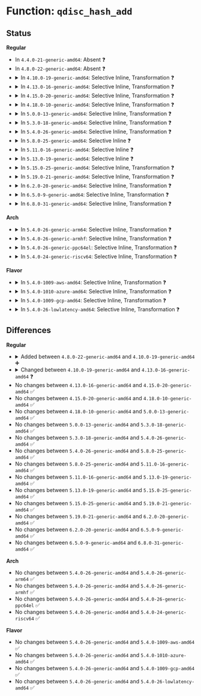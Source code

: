 # Function: <code>qdisc_hash_add</code>

## Status
<b>Regular</b>
<ul>
<li>
In <code>4.4.0-21-generic-amd64</code>: Absent ❓
</li>
<li>
In <code>4.8.0-22-generic-amd64</code>: Absent ❓
</li>
<li>
<details>
<summary>In <code>4.10.0-19-generic-amd64</code>: Selective Inline, Transformation ❓</summary>

```c
void qdisc_hash_add(struct Qdisc * q)
```

```json
{
  "name": "qdisc_hash_add",
  "collision_type": "Unique Global",
  "inline_type": "Selective",
  "funcs": [
    {
      "addr": 18446744071587108734,
      "name": "qdisc_hash_add",
      "external": true,
      "loc": "net/sched/sch_api.c:277",
      "file": "net/sched/sch_api.c",
      "inline": "not declared, inlined",
      "caller_inline": [
        "net/sched/sch_api.c:qdisc_create"
      ],
      "caller_func": [
        "net/sched/sch_mq.c:mq_attach",
        "net/sched/sch_api.c:qdisc_create"
      ]
    }
  ],
  "symbols": [
    {
      "addr": 18446744071587100352,
      "name": "qdisc_hash_add.part.22",
      "section": ".text",
      "bind": "STB_LOCAL",
      "size": 168
    },
    {
      "addr": 18446744071587100528,
      "name": "qdisc_hash_add",
      "section": ".text",
      "bind": "STB_GLOBAL",
      "size": 29
    }
  ]
}
```
</details>
</li>
<li>
<details>
<summary>In <code>4.13.0-16-generic-amd64</code>: Selective Inline, Transformation ❓</summary>

```c
void qdisc_hash_add(struct Qdisc * q, bool invisible)
```

```json
{
  "name": "qdisc_hash_add",
  "collision_type": "Unique Global",
  "inline_type": "Selective",
  "funcs": [
    {
      "addr": 18446744071587237090,
      "name": "qdisc_hash_add",
      "external": true,
      "loc": "net/sched/sch_api.c:286",
      "file": "net/sched/sch_api.c",
      "inline": "not declared, inlined",
      "caller_inline": [
        "net/sched/sch_api.c:qdisc_create"
      ],
      "caller_func": [
        "net/sched/sch_mq.c:mq_attach",
        "net/sched/sch_api.c:qdisc_create"
      ]
    }
  ],
  "symbols": [
    {
      "addr": 18446744071587228688,
      "name": "qdisc_hash_add.part.22",
      "section": ".text",
      "bind": "STB_LOCAL",
      "size": 132
    },
    {
      "addr": 18446744071587228832,
      "name": "qdisc_hash_add",
      "section": ".text",
      "bind": "STB_GLOBAL",
      "size": 34
    }
  ]
}
```
</details>
</li>
<li>
<details>
<summary>In <code>4.15.0-20-generic-amd64</code>: Selective Inline, Transformation ❓</summary>

```c
void qdisc_hash_add(struct Qdisc * q, bool invisible)
```

```json
{
  "name": "qdisc_hash_add",
  "collision_type": "Unique Global",
  "inline_type": "Selective",
  "funcs": [
    {
      "addr": 18446744071587752663,
      "name": "qdisc_hash_add",
      "external": true,
      "loc": "net/sched/sch_api.c:280",
      "file": "net/sched/sch_api.c",
      "inline": "not declared, inlined",
      "caller_inline": [
        "net/sched/sch_api.c:qdisc_create"
      ],
      "caller_func": [
        "net/sched/sch_mq.c:mq_attach",
        "net/sched/sch_api.c:qdisc_create"
      ]
    }
  ],
  "symbols": [
    {
      "addr": 18446744071587743904,
      "name": "qdisc_hash_add.part.23",
      "section": ".text",
      "bind": "STB_LOCAL",
      "size": 132
    },
    {
      "addr": 18446744071587744048,
      "name": "qdisc_hash_add",
      "section": ".text",
      "bind": "STB_GLOBAL",
      "size": 34
    }
  ]
}
```
</details>
</li>
<li>
<details>
<summary>In <code>4.18.0-10-generic-amd64</code>: Selective Inline, Transformation ❓</summary>

```c
void qdisc_hash_add(struct Qdisc * q, bool invisible)
```

```json
{
  "name": "qdisc_hash_add",
  "collision_type": "Unique Global",
  "inline_type": "Selective",
  "funcs": [
    {
      "addr": 18446744071588091781,
      "name": "qdisc_hash_add",
      "external": true,
      "loc": "net/sched/sch_api.c:280",
      "file": "net/sched/sch_api.c",
      "inline": "not declared, inlined",
      "caller_inline": [
        "net/sched/sch_api.c:qdisc_create"
      ],
      "caller_func": [
        "net/sched/sch_mq.c:mq_attach",
        "net/sched/sch_api.c:qdisc_create"
      ]
    }
  ],
  "symbols": [
    {
      "addr": 18446744071588081872,
      "name": "qdisc_hash_add.part.27",
      "section": ".text",
      "bind": "STB_LOCAL",
      "size": 145
    },
    {
      "addr": 18446744071588082032,
      "name": "qdisc_hash_add",
      "section": ".text",
      "bind": "STB_GLOBAL",
      "size": 33
    }
  ]
}
```
</details>
</li>
<li>
<details>
<summary>In <code>5.0.0-13-generic-amd64</code>: Selective Inline, Transformation ❓</summary>

```c
void qdisc_hash_add(struct Qdisc * q, bool invisible)
```

```json
{
  "name": "qdisc_hash_add",
  "collision_type": "Unique Global",
  "inline_type": "Selective",
  "funcs": [
    {
      "addr": 18446744071588268805,
      "name": "qdisc_hash_add",
      "external": true,
      "loc": "net/sched/sch_api.c:279",
      "file": "net/sched/sch_api.c",
      "inline": "not declared, inlined",
      "caller_inline": [
        "net/sched/sch_api.c:qdisc_create"
      ],
      "caller_func": [
        "net/sched/sch_mq.c:mq_attach",
        "net/sched/sch_api.c:qdisc_create"
      ]
    }
  ],
  "symbols": [
    {
      "addr": 18446744071588259360,
      "name": "qdisc_hash_add.part.29",
      "section": ".text",
      "bind": "STB_LOCAL",
      "size": 145
    },
    {
      "addr": 18446744071588259520,
      "name": "qdisc_hash_add",
      "section": ".text",
      "bind": "STB_GLOBAL",
      "size": 33
    }
  ]
}
```
</details>
</li>
<li>
<details>
<summary>In <code>5.3.0-18-generic-amd64</code>: Selective Inline, Transformation ❓</summary>

```c
void qdisc_hash_add(struct Qdisc * q, bool invisible)
```

```json
{
  "name": "qdisc_hash_add",
  "collision_type": "Unique Global",
  "inline_type": "Selective",
  "funcs": [
    {
      "addr": 18446744071588660381,
      "name": "qdisc_hash_add",
      "external": true,
      "loc": "net/sched/sch_api.c:275",
      "file": "net/sched/sch_api.c",
      "inline": "not declared, inlined",
      "caller_inline": [
        "net/sched/sch_api.c:qdisc_create"
      ],
      "caller_func": [
        "net/sched/sch_mq.c:mq_attach",
        "net/sched/sch_api.c:qdisc_create"
      ]
    }
  ],
  "symbols": [
    {
      "addr": 18446744071588650704,
      "name": "qdisc_hash_add.part.0",
      "section": ".text",
      "bind": "STB_LOCAL",
      "size": 145
    },
    {
      "addr": 18446744071588650864,
      "name": "qdisc_hash_add",
      "section": ".text",
      "bind": "STB_GLOBAL",
      "size": 33
    }
  ]
}
```
</details>
</li>
<li>
<details>
<summary>In <code>5.4.0-26-generic-amd64</code>: Selective Inline, Transformation ❓</summary>

```c
void qdisc_hash_add(struct Qdisc * q, bool invisible)
```

```json
{
  "name": "qdisc_hash_add",
  "collision_type": "Unique Global",
  "inline_type": "Selective",
  "funcs": [
    {
      "addr": 18446744071588882925,
      "name": "qdisc_hash_add",
      "external": true,
      "loc": "net/sched/sch_api.c:275",
      "file": "net/sched/sch_api.c",
      "inline": "not declared, inlined",
      "caller_inline": [
        "net/sched/sch_api.c:qdisc_create"
      ],
      "caller_func": [
        "net/sched/sch_mq.c:mq_attach",
        "net/sched/sch_api.c:qdisc_create"
      ]
    }
  ],
  "symbols": [
    {
      "addr": 18446744071588873072,
      "name": "qdisc_hash_add.part.0",
      "section": ".text",
      "bind": "STB_LOCAL",
      "size": 145
    },
    {
      "addr": 18446744071588873232,
      "name": "qdisc_hash_add",
      "section": ".text",
      "bind": "STB_GLOBAL",
      "size": 33
    }
  ]
}
```
</details>
</li>
<li>
<details>
<summary>In <code>5.8.0-25-generic-amd64</code>: Selective Inline ❓</summary>

```c
void qdisc_hash_add(struct Qdisc * q, bool invisible)
```

```json
{
  "name": "qdisc_hash_add",
  "collision_type": "Unique Global",
  "inline_type": "Selective",
  "funcs": [
    {
      "addr": 18446744071589756576,
      "name": "qdisc_hash_add",
      "external": true,
      "loc": "net/sched/sch_api.c:277",
      "file": "net/sched/sch_api.c",
      "inline": "not declared, inlined",
      "caller_inline": [],
      "caller_func": [
        "net/sched/sch_generic.c:attach_default_qdiscs",
        "net/sched/sch_mq.c:mq_attach",
        "net/sched/sch_api.c:qdisc_create"
      ]
    }
  ],
  "symbols": [
    {
      "addr": 18446744071589756576,
      "name": "qdisc_hash_add",
      "section": ".text",
      "bind": "STB_GLOBAL",
      "size": 165
    }
  ]
}
```
</details>
</li>
<li>
<details>
<summary>In <code>5.11.0-16-generic-amd64</code>: Selective Inline ❓</summary>

```c
void qdisc_hash_add(struct Qdisc * q, bool invisible)
```

```json
{
  "name": "qdisc_hash_add",
  "collision_type": "Unique Global",
  "inline_type": "Selective",
  "funcs": [
    {
      "addr": 18446744071589791152,
      "name": "qdisc_hash_add",
      "external": true,
      "loc": "net/sched/sch_api.c:278",
      "file": "net/sched/sch_api.c",
      "inline": "not declared, inlined",
      "caller_inline": [],
      "caller_func": [
        "net/sched/sch_generic.c:attach_default_qdiscs",
        "net/sched/sch_mq.c:mq_attach",
        "net/sched/sch_api.c:qdisc_create"
      ]
    }
  ],
  "symbols": [
    {
      "addr": 18446744071589791152,
      "name": "qdisc_hash_add",
      "section": ".text",
      "bind": "STB_GLOBAL",
      "size": 165
    }
  ]
}
```
</details>
</li>
<li>
<details>
<summary>In <code>5.13.0-19-generic-amd64</code>: Selective Inline ❓</summary>

```c
void qdisc_hash_add(struct Qdisc * q, bool invisible)
```

```json
{
  "name": "qdisc_hash_add",
  "collision_type": "Unique Global",
  "inline_type": "Selective",
  "funcs": [
    {
      "addr": 18446744071589695152,
      "name": "qdisc_hash_add",
      "external": true,
      "loc": "net/sched/sch_api.c:278",
      "file": "net/sched/sch_api.c",
      "inline": "not declared, inlined",
      "caller_inline": [],
      "caller_func": [
        "net/sched/sch_generic.c:attach_default_qdiscs",
        "net/sched/sch_mq.c:mq_attach",
        "net/sched/sch_api.c:qdisc_create"
      ]
    }
  ],
  "symbols": [
    {
      "addr": 18446744071589695152,
      "name": "qdisc_hash_add",
      "section": ".text",
      "bind": "STB_GLOBAL",
      "size": 165
    }
  ]
}
```
</details>
</li>
<li>
<details>
<summary>In <code>5.15.0-25-generic-amd64</code>: Selective Inline, Transformation ❓</summary>

```c
void qdisc_hash_add(struct Qdisc * q, bool invisible)
```

```json
{
  "name": "qdisc_hash_add",
  "collision_type": "Unique Global",
  "inline_type": "Selective",
  "funcs": [
    {
      "addr": 18446744071590454103,
      "name": "qdisc_hash_add",
      "external": true,
      "loc": "net/sched/sch_api.c:278",
      "file": "net/sched/sch_api.c",
      "inline": "not declared, inlined",
      "caller_inline": [],
      "caller_func": [
        "net/sched/sch_generic.c:attach_default_qdiscs",
        "net/sched/sch_mq.c:mq_change_real_num_tx",
        "net/sched/sch_mq.c:mq_attach",
        "net/sched/sch_api.c:qdisc_create"
      ]
    }
  ],
  "symbols": [
    {
      "addr": 18446744071592709929,
      "name": "qdisc_hash_add.cold",
      "section": ".text",
      "bind": "STB_LOCAL",
      "size": 21
    },
    {
      "addr": 18446744071590454064,
      "name": "qdisc_hash_add",
      "section": ".text",
      "bind": "STB_GLOBAL",
      "size": 190
    }
  ]
}
```
</details>
</li>
<li>
<details>
<summary>In <code>5.19.0-21-generic-amd64</code>: Selective Inline, Transformation ❓</summary>

```c
void qdisc_hash_add(struct Qdisc * q, bool invisible)
```

```json
{
  "name": "qdisc_hash_add",
  "collision_type": "Unique Global",
  "inline_type": "Selective",
  "funcs": [
    {
      "addr": 18446744071592056457,
      "name": "qdisc_hash_add",
      "external": true,
      "loc": "net/sched/sch_api.c:278",
      "file": "net/sched/sch_api.c",
      "inline": "not declared, inlined",
      "caller_inline": [],
      "caller_func": [
        "net/sched/sch_generic.c:mq_change_real_num_tx",
        "net/sched/sch_generic.c:attach_default_qdiscs",
        "net/sched/sch_mq.c:mq_attach"
      ]
    }
  ],
  "symbols": [
    {
      "addr": 18446744071594596262,
      "name": "qdisc_hash_add.cold",
      "section": ".text",
      "bind": "STB_LOCAL",
      "size": 21
    },
    {
      "addr": 18446744071592056400,
      "name": "qdisc_hash_add",
      "section": ".text",
      "bind": "STB_GLOBAL",
      "size": 240
    }
  ]
}
```
</details>
</li>
<li>
<details>
<summary>In <code>6.2.0-20-generic-amd64</code>: Selective Inline, Transformation ❓</summary>

```c
void qdisc_hash_add(struct Qdisc * q, bool invisible)
```

```json
{
  "name": "qdisc_hash_add",
  "collision_type": "Unique Global",
  "inline_type": "Selective",
  "funcs": [
    {
      "addr": 18446744071593875865,
      "name": "qdisc_hash_add",
      "external": true,
      "loc": "net/sched/sch_api.c:280",
      "file": "net/sched/sch_api.c",
      "inline": "not declared, inlined",
      "caller_inline": [],
      "caller_func": [
        "net/sched/sch_generic.c:mq_change_real_num_tx",
        "net/sched/sch_generic.c:attach_default_qdiscs",
        "net/sched/sch_mq.c:mq_attach",
        "net/sched/sch_api.c:qdisc_create"
      ]
    }
  ],
  "symbols": [
    {
      "addr": 18446744071596332686,
      "name": "qdisc_hash_add.cold",
      "section": ".text",
      "bind": "STB_LOCAL",
      "size": 21
    },
    {
      "addr": 18446744071593875808,
      "name": "qdisc_hash_add",
      "section": ".text",
      "bind": "STB_GLOBAL",
      "size": 240
    }
  ]
}
```
</details>
</li>
<li>
<details>
<summary>In <code>6.5.0-9-generic-amd64</code>: Selective Inline, Transformation ❓</summary>

```c
void qdisc_hash_add(struct Qdisc * q, bool invisible)
```

```json
{
  "name": "qdisc_hash_add",
  "collision_type": "Unique Global",
  "inline_type": "Selective",
  "funcs": [
    {
      "addr": 18446744071594250809,
      "name": "qdisc_hash_add",
      "external": true,
      "loc": "net/sched/sch_api.c:280",
      "file": "net/sched/sch_api.c",
      "inline": "not declared, inlined",
      "caller_inline": [],
      "caller_func": [
        "net/sched/sch_generic.c:mq_change_real_num_tx",
        "net/sched/sch_generic.c:attach_default_qdiscs",
        "net/sched/sch_mq.c:mq_attach",
        "net/sched/sch_api.c:qdisc_create"
      ]
    }
  ],
  "symbols": [
    {
      "addr": 18446744071596861504,
      "name": "qdisc_hash_add.cold",
      "section": ".text",
      "bind": "STB_LOCAL",
      "size": 21
    },
    {
      "addr": 18446744071594250752,
      "name": "qdisc_hash_add",
      "section": ".text",
      "bind": "STB_GLOBAL",
      "size": 240
    }
  ]
}
```
</details>
</li>
<li>
<details>
<summary>In <code>6.8.0-31-generic-amd64</code>: Selective Inline, Transformation ❓</summary>

```c
void qdisc_hash_add(struct Qdisc * q, bool invisible)
```

```json
{
  "name": "qdisc_hash_add",
  "collision_type": "Unique Global",
  "inline_type": "Selective",
  "funcs": [
    {
      "addr": 18446744071595048153,
      "name": "qdisc_hash_add",
      "external": true,
      "loc": "net/sched/sch_api.c:280",
      "file": "net/sched/sch_api.c",
      "inline": "not declared, inlined",
      "caller_inline": [],
      "caller_func": [
        "net/sched/sch_generic.c:mq_change_real_num_tx",
        "net/sched/sch_generic.c:attach_default_qdiscs",
        "net/sched/sch_mq.c:mq_attach",
        "net/sched/sch_api.c:qdisc_create"
      ]
    }
  ],
  "symbols": [
    {
      "addr": 18446744071597786590,
      "name": "qdisc_hash_add.cold",
      "section": ".text",
      "bind": "STB_LOCAL",
      "size": 21
    },
    {
      "addr": 18446744071595048096,
      "name": "qdisc_hash_add",
      "section": ".text",
      "bind": "STB_GLOBAL",
      "size": 240
    }
  ]
}
```
</details>
</li>
</ul>
<b>Arch</b>
<ul>
<li>
<details>
<summary>In <code>5.4.0-26-generic-arm64</code>: Selective Inline, Transformation ❓</summary>

```c
void qdisc_hash_add(struct Qdisc * q, bool invisible)
```

```json
{
  "name": "qdisc_hash_add",
  "collision_type": "Unique Global",
  "inline_type": "Selective",
  "funcs": [
    {
      "addr": 18446603336502472168,
      "name": "qdisc_hash_add",
      "external": true,
      "loc": "net/sched/sch_api.c:275",
      "file": "net/sched/sch_api.c",
      "inline": "not declared, inlined",
      "caller_inline": [
        "net/sched/sch_api.c:qdisc_create"
      ],
      "caller_func": [
        "net/sched/sch_mq.c:mq_attach",
        "net/sched/sch_api.c:qdisc_create"
      ]
    }
  ],
  "symbols": [
    {
      "addr": 18446603336502461040,
      "name": "qdisc_hash_add.part.0",
      "section": ".text",
      "bind": "STB_LOCAL",
      "size": 180
    },
    {
      "addr": 18446603336502461224,
      "name": "qdisc_hash_add",
      "section": ".text",
      "bind": "STB_GLOBAL",
      "size": 84
    }
  ]
}
```
</details>
</li>
<li>
<details>
<summary>In <code>5.4.0-26-generic-armhf</code>: Selective Inline, Transformation ❓</summary>

```c
void qdisc_hash_add(struct Qdisc * q, bool invisible)
```

```json
{
  "name": "qdisc_hash_add",
  "collision_type": "Unique Global",
  "inline_type": "Selective",
  "funcs": [
    {
      "addr": 3235186792,
      "name": "qdisc_hash_add",
      "external": true,
      "loc": "net/sched/sch_api.c:275",
      "file": "net/sched/sch_api.c",
      "inline": "not declared, inlined",
      "caller_inline": [
        "net/sched/sch_api.c:qdisc_create"
      ],
      "caller_func": [
        "net/sched/sch_mq.c:mq_attach",
        "net/sched/sch_api.c:qdisc_create"
      ]
    }
  ],
  "symbols": [
    {
      "addr": 3235176896,
      "name": "qdisc_hash_add.part.0",
      "section": ".text",
      "bind": "STB_LOCAL",
      "size": 200
    },
    {
      "addr": 3235177096,
      "name": "qdisc_hash_add",
      "section": ".text",
      "bind": "STB_GLOBAL",
      "size": 52
    }
  ]
}
```
</details>
</li>
<li>
<details>
<summary>In <code>5.4.0-26-generic-ppc64el</code>: Selective Inline, Transformation ❓</summary>

```c
void qdisc_hash_add(struct Qdisc * q, bool invisible)
```

```json
{
  "name": "qdisc_hash_add",
  "collision_type": "Unique Global",
  "inline_type": "Selective",
  "funcs": [
    {
      "addr": 13835058055296029188,
      "name": "qdisc_hash_add",
      "external": true,
      "loc": "net/sched/sch_api.c:275",
      "file": "net/sched/sch_api.c",
      "inline": "not declared, inlined",
      "caller_inline": [
        "net/sched/sch_api.c:qdisc_create"
      ],
      "caller_func": [
        "net/sched/sch_mq.c:mq_attach",
        "net/sched/sch_api.c:qdisc_create"
      ]
    }
  ],
  "symbols": [
    {
      "addr": 13835058055296016048,
      "name": "qdisc_hash_add.part.0",
      "section": ".text",
      "bind": "STB_LOCAL",
      "size": 256
    },
    {
      "addr": 13835058055296016304,
      "name": "qdisc_hash_add",
      "section": ".text",
      "bind": "STB_GLOBAL",
      "size": 44
    }
  ]
}
```
</details>
</li>
<li>
<details>
<summary>In <code>5.4.0-24-generic-riscv64</code>: Selective Inline, Transformation ❓</summary>

```c
void qdisc_hash_add(struct Qdisc * q, bool invisible)
```

```json
{
  "name": "qdisc_hash_add",
  "collision_type": "Unique Global",
  "inline_type": "Selective",
  "funcs": [
    {
      "addr": 18446743936278653980,
      "name": "qdisc_hash_add",
      "external": true,
      "loc": "net/sched/sch_api.c:275",
      "file": "net/sched/sch_api.c",
      "inline": "not declared, inlined",
      "caller_inline": [
        "net/sched/sch_api.c:qdisc_create"
      ],
      "caller_func": [
        "net/sched/sch_mq.c:mq_attach",
        "net/sched/sch_api.c:qdisc_create"
      ]
    }
  ],
  "symbols": [
    {
      "addr": 18446743936278645698,
      "name": "qdisc_hash_add.part.0",
      "section": ".text",
      "bind": "STB_LOCAL",
      "size": 170
    },
    {
      "addr": 18446743936278645868,
      "name": "qdisc_hash_add",
      "section": ".text",
      "bind": "STB_GLOBAL",
      "size": 76
    }
  ]
}
```
</details>
</li>
</ul>
<b>Flavor</b>
<ul>
<li>
<details>
<summary>In <code>5.4.0-1009-aws-amd64</code>: Selective Inline, Transformation ❓</summary>

```c
void qdisc_hash_add(struct Qdisc * q, bool invisible)
```

```json
{
  "name": "qdisc_hash_add",
  "collision_type": "Unique Global",
  "inline_type": "Selective",
  "funcs": [
    {
      "addr": 18446744071588489309,
      "name": "qdisc_hash_add",
      "external": true,
      "loc": "net/sched/sch_api.c:275",
      "file": "net/sched/sch_api.c",
      "inline": "not declared, inlined",
      "caller_inline": [
        "net/sched/sch_api.c:qdisc_create"
      ],
      "caller_func": [
        "net/sched/sch_mq.c:mq_attach",
        "net/sched/sch_api.c:qdisc_create"
      ]
    }
  ],
  "symbols": [
    {
      "addr": 18446744071588479456,
      "name": "qdisc_hash_add.part.0",
      "section": ".text",
      "bind": "STB_LOCAL",
      "size": 145
    },
    {
      "addr": 18446744071588479616,
      "name": "qdisc_hash_add",
      "section": ".text",
      "bind": "STB_GLOBAL",
      "size": 33
    }
  ]
}
```
</details>
</li>
<li>
<details>
<summary>In <code>5.4.0-1010-azure-amd64</code>: Selective Inline, Transformation ❓</summary>

```c
void qdisc_hash_add(struct Qdisc * q, bool invisible)
```

```json
{
  "name": "qdisc_hash_add",
  "collision_type": "Unique Global",
  "inline_type": "Selective",
  "funcs": [
    {
      "addr": 18446744071588201309,
      "name": "qdisc_hash_add",
      "external": true,
      "loc": "net/sched/sch_api.c:275",
      "file": "net/sched/sch_api.c",
      "inline": "not declared, inlined",
      "caller_inline": [
        "net/sched/sch_api.c:qdisc_create"
      ],
      "caller_func": [
        "net/sched/sch_mq.c:mq_attach",
        "net/sched/sch_api.c:qdisc_create"
      ]
    }
  ],
  "symbols": [
    {
      "addr": 18446744071588191456,
      "name": "qdisc_hash_add.part.0",
      "section": ".text",
      "bind": "STB_LOCAL",
      "size": 145
    },
    {
      "addr": 18446744071588191616,
      "name": "qdisc_hash_add",
      "section": ".text",
      "bind": "STB_GLOBAL",
      "size": 33
    }
  ]
}
```
</details>
</li>
<li>
<details>
<summary>In <code>5.4.0-1009-gcp-amd64</code>: Selective Inline, Transformation ❓</summary>

```c
void qdisc_hash_add(struct Qdisc * q, bool invisible)
```

```json
{
  "name": "qdisc_hash_add",
  "collision_type": "Unique Global",
  "inline_type": "Selective",
  "funcs": [
    {
      "addr": 18446744071588821485,
      "name": "qdisc_hash_add",
      "external": true,
      "loc": "net/sched/sch_api.c:275",
      "file": "net/sched/sch_api.c",
      "inline": "not declared, inlined",
      "caller_inline": [
        "net/sched/sch_api.c:qdisc_create"
      ],
      "caller_func": [
        "net/sched/sch_mq.c:mq_attach",
        "net/sched/sch_api.c:qdisc_create"
      ]
    }
  ],
  "symbols": [
    {
      "addr": 18446744071588811632,
      "name": "qdisc_hash_add.part.0",
      "section": ".text",
      "bind": "STB_LOCAL",
      "size": 145
    },
    {
      "addr": 18446744071588811792,
      "name": "qdisc_hash_add",
      "section": ".text",
      "bind": "STB_GLOBAL",
      "size": 33
    }
  ]
}
```
</details>
</li>
<li>
<details>
<summary>In <code>5.4.0-26-lowlatency-amd64</code>: Selective Inline, Transformation ❓</summary>

```c
void qdisc_hash_add(struct Qdisc * q, bool invisible)
```

```json
{
  "name": "qdisc_hash_add",
  "collision_type": "Unique Global",
  "inline_type": "Selective",
  "funcs": [
    {
      "addr": 18446744071588962109,
      "name": "qdisc_hash_add",
      "external": true,
      "loc": "net/sched/sch_api.c:275",
      "file": "net/sched/sch_api.c",
      "inline": "not declared, inlined",
      "caller_inline": [
        "net/sched/sch_api.c:qdisc_create"
      ],
      "caller_func": [
        "net/sched/sch_mq.c:mq_attach",
        "net/sched/sch_api.c:qdisc_create"
      ]
    }
  ],
  "symbols": [
    {
      "addr": 18446744071588952304,
      "name": "qdisc_hash_add.part.0",
      "section": ".text",
      "bind": "STB_LOCAL",
      "size": 145
    },
    {
      "addr": 18446744071588952464,
      "name": "qdisc_hash_add",
      "section": ".text",
      "bind": "STB_GLOBAL",
      "size": 33
    }
  ]
}
```
</details>
</li>
</ul>

## Differences
<b>Regular</b>
<ul>
<li>
<details>
<summary>Added between <code>4.8.0-22-generic-amd64</code> and <code>4.10.0-19-generic-amd64</code> ➕</summary>

```c
void qdisc_hash_add(struct Qdisc * q)
```
</details>
</li>
<li>
<details>
<summary>Changed between <code>4.10.0-19-generic-amd64</code> and <code>4.13.0-16-generic-amd64</code> ❓</summary>
<ul>
<li>
<b>Param added. </b>
<code>bool invisible</code>
</li>
</ul>
</details>
</li>
<li>
No changes between <code>4.13.0-16-generic-amd64</code> and <code>4.15.0-20-generic-amd64</code> ✅
</li>
<li>
No changes between <code>4.15.0-20-generic-amd64</code> and <code>4.18.0-10-generic-amd64</code> ✅
</li>
<li>
No changes between <code>4.18.0-10-generic-amd64</code> and <code>5.0.0-13-generic-amd64</code> ✅
</li>
<li>
No changes between <code>5.0.0-13-generic-amd64</code> and <code>5.3.0-18-generic-amd64</code> ✅
</li>
<li>
No changes between <code>5.3.0-18-generic-amd64</code> and <code>5.4.0-26-generic-amd64</code> ✅
</li>
<li>
No changes between <code>5.4.0-26-generic-amd64</code> and <code>5.8.0-25-generic-amd64</code> ✅
</li>
<li>
No changes between <code>5.8.0-25-generic-amd64</code> and <code>5.11.0-16-generic-amd64</code> ✅
</li>
<li>
No changes between <code>5.11.0-16-generic-amd64</code> and <code>5.13.0-19-generic-amd64</code> ✅
</li>
<li>
No changes between <code>5.13.0-19-generic-amd64</code> and <code>5.15.0-25-generic-amd64</code> ✅
</li>
<li>
No changes between <code>5.15.0-25-generic-amd64</code> and <code>5.19.0-21-generic-amd64</code> ✅
</li>
<li>
No changes between <code>5.19.0-21-generic-amd64</code> and <code>6.2.0-20-generic-amd64</code> ✅
</li>
<li>
No changes between <code>6.2.0-20-generic-amd64</code> and <code>6.5.0-9-generic-amd64</code> ✅
</li>
<li>
No changes between <code>6.5.0-9-generic-amd64</code> and <code>6.8.0-31-generic-amd64</code> ✅
</li>
</ul>
<b>Arch</b>
<ul>
<li>
No changes between <code>5.4.0-26-generic-amd64</code> and <code>5.4.0-26-generic-arm64</code> ✅
</li>
<li>
No changes between <code>5.4.0-26-generic-amd64</code> and <code>5.4.0-26-generic-armhf</code> ✅
</li>
<li>
No changes between <code>5.4.0-26-generic-amd64</code> and <code>5.4.0-26-generic-ppc64el</code> ✅
</li>
<li>
No changes between <code>5.4.0-26-generic-amd64</code> and <code>5.4.0-24-generic-riscv64</code> ✅
</li>
</ul>
<b>Flavor</b>
<ul>
<li>
No changes between <code>5.4.0-26-generic-amd64</code> and <code>5.4.0-1009-aws-amd64</code> ✅
</li>
<li>
No changes between <code>5.4.0-26-generic-amd64</code> and <code>5.4.0-1010-azure-amd64</code> ✅
</li>
<li>
No changes between <code>5.4.0-26-generic-amd64</code> and <code>5.4.0-1009-gcp-amd64</code> ✅
</li>
<li>
No changes between <code>5.4.0-26-generic-amd64</code> and <code>5.4.0-26-lowlatency-amd64</code> ✅
</li>
</ul>

